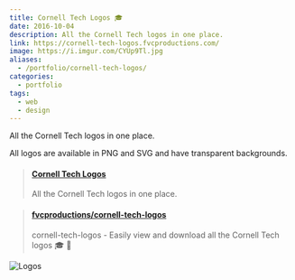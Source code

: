 ```yaml
---
title: Cornell Tech Logos 🎓
date: 2016-10-04
description: All the Cornell Tech logos in one place.
link: https://cornell-tech-logos.fvcproductions.com/
image: https://i.imgur.com/CYUp9Tl.jpg
aliases:
  - /portfolio/cornell-tech-logos/
categories:
  - portfolio
tags:
  - web
  - design
---
```


All the Cornell Tech logos in one place.

All logos are available in PNG and SVG and have transparent backgrounds.

<blockquote class="embedly-card"><h4><a href="https://fvcproductions.github.io/cornell-tech-logos/">Cornell Tech Logos</a></h4><p>All the Cornell Tech logos in one place.</p></blockquote>
<script async src="//cdn.embedly.com/widgets/platform.js" charset="UTF-8"></script>

<blockquote class="embedly-card"><h4><a href="https://github.com/fvcproductions/cornell-tech-logos">fvcproductions/cornell-tech-logos</a></h4><p>cornell-tech-logos - Easily view and download all the Cornell Tech logos 🎓 🎨</p></blockquote>

![Logos](https://i.imgur.com/nXXmT2S.png)
